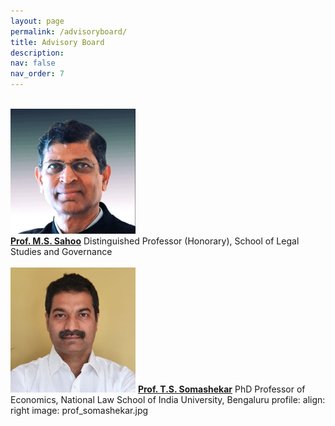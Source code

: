 ```yaml
---
layout: page
permalink: /advisoryboard/
title: Advisory Board 
description:
nav: false
nav_order: 7
---
```

\
<img src="/assets/img/prof_ms_sahoo.jpeg" alt="Prof. M. S. Sahoo" width="200"/>
\
[__Prof. M.S. Sahoo__](https://vidyashilp.edu.in/sahoo/)
Distinguished Professor (Honorary), School of Legal Studies and Governance
\
\
<img src="/assets/img/prof_somashekar.jpg" alt="Prof. T. S. Somashekar" width="200"/>
[__Prof. T.S. Somashekar__](https://www.nls.ac.in/faculty/t-s-somashekar/)
PhD Professor of Economics, National Law School of India University, Bengaluru
profile:
  align: right
  image: prof_somashekar.jpg
